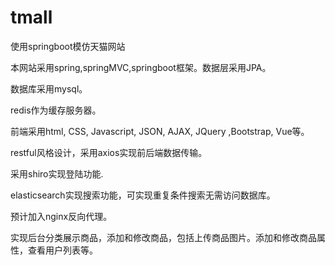 # tmall
使用springboot模仿天猫网站

本网站采用spring,springMVC,springboot框架。数据层采用JPA。

数据库采用mysql。

redis作为缓存服务器。

前端采用html, CSS, Javascript, JSON, AJAX, JQuery ,Bootstrap, Vue等。

restful风格设计，采用axios实现前后端数据传输。

采用shiro实现登陆功能.

elasticsearch实现搜索功能，可实现重复条件搜索无需访问数据库。

预计加入nginx反向代理。

实现后台分类展示商品，添加和修改商品，包括上传商品图片。添加和修改商品属性，查看用户列表等。
